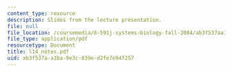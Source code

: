 ```yaml
---
content_type: resource
description: Slides from the lecture presentation.
file: null
file_location: /coursemedia/8-591j-systems-biology-fall-2004/ab3f537aa1ba9e3c839ed2fe7e94f257_l14_notes.pdf
file_type: application/pdf
resourcetype: Document
title: l14_notes.pdf
uid: ab3f537a-a1ba-9e3c-839e-d2fe7e94f257
---
```

